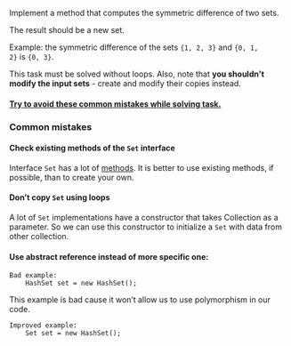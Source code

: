 Implement a method that computes the symmetric difference of two sets.

The result should be a new set.

Example: the symmetric difference of the sets `{1, 2, 3}` and `{0, 1, 2}` is `{0, 3}`.

This task must be solved without loops. Also, note that **you shouldn't modify the input sets** - create and modify their copies instead.

#### [Try to avoid these common mistakes while solving task.](https://mate-academy.github.io/jv-program-common-mistakes/java-core/set-queue-stack-comparator/symmetric-difference)



### Common mistakes[](https://mate-academy.github.io/jv-program-common-mistakes/java-core/set-queue-stack-comparator/symmetric-difference#common-mistakes)

#### Check existing methods of the `Set` interface[](https://mate-academy.github.io/jv-program-common-mistakes/java-core/set-queue-stack-comparator/symmetric-difference#check-existing-methods-of-the-set-interface)

Interface `Set` has a lot of [methods](https://docs.oracle.com/en/java/javase/11/docs/api/java.base/java/util/Set.html). It is better to use existing methods, if possible, than to create your own.

#### Don’t copy `Set` using loops[](https://mate-academy.github.io/jv-program-common-mistakes/java-core/set-queue-stack-comparator/symmetric-difference#dont-copy-set-using-loops)

A lot of `Set` implementations have a constructor that takes Collection as a parameter. So we can use this constructor to initialize a `Set` with data from other collection.

#### Use abstract reference instead of more specific one:[](https://mate-academy.github.io/jv-program-common-mistakes/java-core/set-queue-stack-comparator/symmetric-difference#use-abstract-reference-instead-of-more-specific-one)

```
Bad example:
    HashSet set = new HashSet();
```

This example is bad cause it won’t allow us to use polymorphism in our code.

```
Improved example:
    Set set = new HashSet();
```